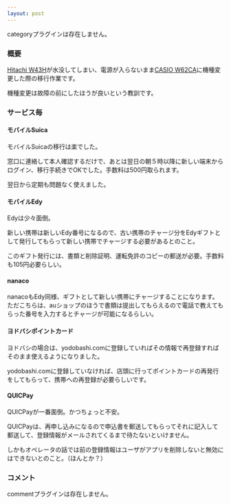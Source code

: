 ```yaml
---
layout: post
---
```

<p><span class="error">categoryプラグインは存在しません。</span></p>
<h3>概要</h3>
<p><a href="/?page=Hitachi+W43H" class="wikipage">Hitachi W43H</a>が水没してしまい、電源が入らないまま<a href="/?page=CASIO+W62CA" class="wikipage">CASIO W62CA</a>に機種変更した際の移行作業です。</p>
<p>機種変更は故障の前にしたほうが良いという教訓です。</p>
<h3>サービス毎</h3>
<h4>モバイルSuica</h4>
<p>モバイルSuicaの移行は楽でした。</p>
<p>窓口に連絡して本人確認するだけで、あとは翌日の朝５時以降に新しい端末からログイン、移行手続きでOKでした。手数料は500円取られます。</p>
<p>翌日から定期も問題なく使えました。</p>
<h4>モバイルEdy</h4>
<p>Edyは少々面倒。</p>
<p>新しい携帯は新しいEdy番号になるので、古い携帯のチャージ分をEdyギフトとして発行してもらって新しい携帯でチャージする必要があるとのこと。</p>
<p>このギフト発行には、書類と削除証明、運転免許のコピーの郵送が必要。手数料も105円必要らしい。</p>
<h4>nanaco</h4>
<p>nanacoもEdy同様、ギフトとして新しい携帯にチャージすることになります。ただこちらは、auショップのほうで書類は提出してもらえるので電話で教えてもらった番号を入力するとチャージが可能になるらしい。</p>
<h4>ヨドバシポイントカード</h4>
<p>ヨドバシの場合は、yodobashi.comに登録していればその情報で再登録すればそのまま使えるようになりました。</p>
<p>yodobashi.comに登録していなければ、店頭に行ってポイントカードの再発行をしてもらって、携帯への再登録が必要らしいです。</p>
<h4>QUICPay</h4>
<p>QUICPayが一番面倒。かつちょっと不安。</p>
<p>QUICPayは、再申し込みになるので申込書を郵送してもらってそれに記入して郵送して、登録情報がメールされてくるまで待たないといけません。</p>
<p>しかもオペレータの話では前の登録情報はユーザがアプリを削除しないと無効にはできないとのこと。（ほんとか？）</p>
<h3>コメント</h3>
<p><span class="error">commentプラグインは存在しません。</span> </p>

